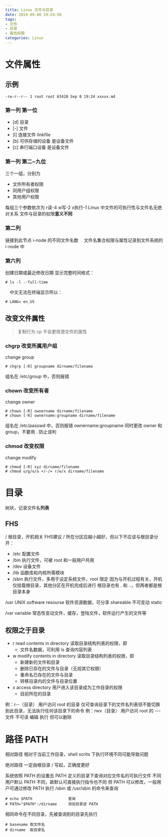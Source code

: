 ```yaml
---
title: Linux 文件与目录
date: 2019-09-08 19:24:50
tags:
- 文件
- 目录
- 属性权限
categories: Linux
---
```

# 文件属性

## 示例
```
-rw-r--r-- 1 root root 63428 Sep 8 19:24 xxxxx.md
```
### 第一列 第一位
- [d] 目录
- [-] 文件
- [l] 连接文件 linkfile
- [b] 可供存储的设备 是设备文件
- [c] 串行端口设备 是设备文件
<!-- more -->
### 第一列 第二~九位
三个一组，分别为 
- 文件所有者权限
- 同用户组权限
- 其他用户权限

每组三个参数依次为 r读-4 w写-2 x执行-1
Linux 中文件的可执行性与文件名无绝对关系
文件与目录的权限**意义不同**


### 第二列
链接到此节点 i-node 的不同文件名数
&ensp;&ensp;文件名集合权限与属性记录到文件系统的 i-node 中

### 第六列
创建日期或最近修改日期
显示完整时间格式：
```
# ls -l --full-time
```
&ensp;&ensp;中文无法在终端显示所以：
```
# LANG= en_US
```

## 改变文件属性
> 复制行为 cp 不会更改源文件的属性

### chgrp 改变所属用户组
change group
```
# chgrp [-R] groupname dirname/filename
```
组名在 /etc/group 中，否则报错

### chown 改变所有者
change owner
```
# chown [-R] ownername dirname/filename
# chown [-R] ownername:groupname dirname/filename
```
组名在 /etc/passwd 中，否则报错
ownername:groupname 同时更改 owner 和 group，不要用 . 防止误判

### chmod 改变权限
change modify
```
# chmod [-R] xyz dirname/filename
# chmod u/g/o/a +/-/= r/w/x dirname/filename
```

# 目录
树状，记录文件名**列表**

## FHS
/
根目录，开机相关
FHS建议 / 所在分区应越小越好，但以下不应该与根目录分开：
- /etc 配置文件
- /bin 执行文件，可被 root 和一般用户共用
- /dev 设备文件
- /lib 函数库和内核所需模块
- /sbin 执行文件，多用于设定系统文件，root 限定
因为与开机过程有关，开机仅挂载根目录，其他分区在开机完成后进行
根目录也有 . 和 ..，但两者都是根目录本身

/usr 
UNIX software resourse 软件资源数据，可分享 shareable 不可变动 static

/var 
variable 常态性变动文件，缓存，登陆文件，软件运行产生的文件等

## 权限之于目录
- r read contents in directory
读取目录结构列表的权限，即
    - 文件名数据，可利用 ls 查询内容列表
- w modify contents in directory
读取目录结构列表的权限，即
    - 新建新的文件和目录
    - 删除已存在的文件与目录（无视其它权限）
    - 重命名已存在的文件与目录
    - 转移目录内的文件与目录位置
- x access directory
 用户进入该目录成为工作目录的权限
    - 目前所在的目录

例：r--（目录） 用户访问 root 的目录
仅可查询目录下的文件名列表但不能切换到此目录，无法执行任何该目录下的命令
例：rwx（目录） 用户访问 root 的 --- 文件
不可读 编辑 执行 但可以删除

# 路径 PATH
相对路径
相对于当前工作目录，shell scrits 下执行环境不同可能导致问题

绝对路径
一定由根目录 / 写起，正确度更好

系统依照 PATH 的设置去 PATH 定义的目录下查询对应文件名的可执行文件
不同用户默认 PATH 不同，故默认可直接执行指令也不同
但 PATH 可以修改，一般用户可通过修改 PATH 执行 /sbin 或 /usr/sbin 的命令来查询
```
# echo $PATH                查询
# PATH="$PATH":/dirname     添加目录进 PATH
```
相同命令在不同目录，先被查询到的目录先执行
```
# basename 取文件名
# dirname  取目录名
```

